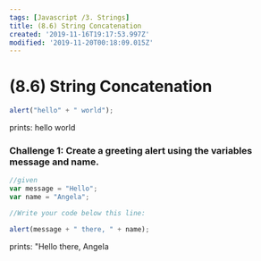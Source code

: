 ```yaml
---
tags: [Javascript /3. Strings]
title: (8.6) String Concatenation
created: '2019-11-16T19:17:53.997Z'
modified: '2019-11-20T00:18:09.015Z'
---
```


# (8.6) String Concatenation

```js
alert("hello" + " world");
```
prints: hello world

### Challenge 1: Create a greeting alert using the variables message and name.

```js
//given
var message = "Hello";
var name = "Angela";

//Write your code below this line:

alert(message + " there, " + name);
```
prints: "Hello there, Angela
